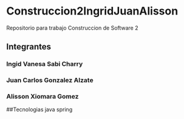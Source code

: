 # Construccion2IngridJuanAlisson
Repositorio para trabajo Construccion de Software 2
## Integrantes

### Ingid Vanesa Sabi Charry
### Juan Carlos Gonzalez Alzate
### Alisson Xiomara Gomez

##Tecnologias
java spring
